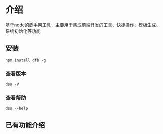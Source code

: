 # 介绍

基于node的脚手架工具，主要用于集成前端开发的工具、快捷操作、模板生成、系统初始化等功能


## 安装

```
npm install dfb -g
```
### 查看版本
```
dsn -V
```
### 查看帮助
```
dsn --help
```

## 已有功能介绍

